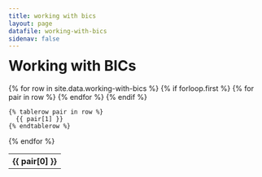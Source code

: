 ```yaml
---
title: working with bics
layout: page
datafile: working-with-bics
sidenav: false
---
```


<h1 style="margin-top:7px;">Working with BICs</h1>
<!--<div class="width-mobile">-->
<table class="usa-table usa-table--stacked-header">
  {% for row in site.data.working-with-bics %}
    {% if forloop.first %}
    <tr>
      {% for pair in row %}
        <th class="row-color">{{ pair[0] }}</th>
      {% endfor %}
    </tr>
    {% endif %}

    {% tablerow pair in row %}
      {{ pair[1] }}
    {% endtablerow %}
  {% endfor %}
</table>
<!--</div>-->
<!--
<section class="grid-container clearfix padding-left-0 padding-right-1">
<h1 style="margin-top:7px;">Working with BICs</h1>
    <div class="grid-row">
        <p style="font-size:2rem;font-weight:bold;">Coming Soon!</p>
    </div>
</section>-->